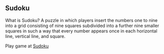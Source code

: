 ## Sudoku
What is Sudoku?
A puzzle in which players insert the numbers one to nine into a grid consisting of nine squares subdivided into a further nine smaller squares in such a way that every number appears once in each horizontal line, vertical line, and square.

Play game at [Sudoku](https://adarsh-anand.github.io/Sudoku/)
